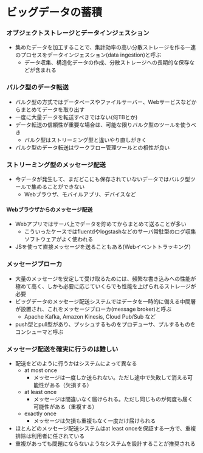 # ビッグデータの蓄積
### オブジェクトストレージとデータインジェスション
- 集めたデータを加工することで、集計効率の高い分散ストレージを作る一連のプロセスをデータインジェスション(data ingestion)と呼ぶ
  - データ収集、構造化データの作成、分散ストレージへの長期的な保存などが含まれる

### バルク型のデータ転送
- バルク型の方式ではデータベースやファイルサーバー、Webサービスなどからまとめてデータを取り出す
- 一度に大量データを転送すべきではない(何TBとか)
- データ転送の信頼性が重要な場合は、可能な限りバルク型のツールを使うべき
  - バルク型はストリーミング型と違いやり直しがきく
- バルク型のデータ転送はワークフロー管理ツールとの相性が良い

### ストリーミング型のメッセージ配送
- 今データが発生して、まだどこにも保存されていないデータではバルク型ツールで集めることができない
  - Webブラウザ、モバイルアプリ、デバイスなど

#### Webブラウザからのメッセージ配送
- Webアプリではサーバ上でデータを貯めてからまとめて送ることが多い
  - こういったケースではfluentdやlogstashなどのサーバ常駐型のログ収集ソフトウェアがよく使われる
- JSを使って直接メッセージを送ることもある(Webイベントトラッキング)

### メッセージブローカ
- 大量のメッセージを安定して受け取るためには、頻繁な書き込みへの性能が極めて高く、しかも必要に応じていくらでも性能を上げられるストレージが必要
- ビッグデータのメッセージ配送システムではデータを一時的に備える中間層が設置され、これをメッセージブローカ(message broker)と呼ぶ
  - Apache Kafka, Amazon Kinesis, Cloud Pub/Sub など
- push型とpull型があり、プッシュするものをプロデューサ、プルするものをコンシューマと呼ぶ

### メッセージ配送を確実に行うのは難しい
- 配送をどのように行うかはシステムによって異なる
  - at most once
    - メッセージは一度しか送られない。ただし途中で失敗して消える可能性がある（欠損する）
  - at least once
    - メッセージは間違いなく届けられる。ただし同じものが何度も届く可能性がある（重複する）
  - exactly once
    - メッセージは欠損も重複もなく一度だけ届けられる
- ほとんどのメッセージ配送システムはat least onceを保証する一方で、重複排除は利用者に任されている
- 重複があっても問題にならないようなシステムを設計することが推奨される
